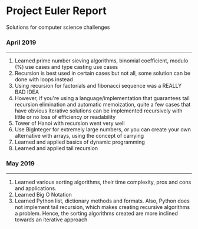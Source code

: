 # Project Euler Report
Solutions for computer science challenges

### April 2019
---
1. Learned prime number sieving algorithms, binomial coefficient, modulo (%) use cases and type casting use cases
2. Recursion is best used in certain cases but not all, some solution can be done with loops instead 
3. Using recursion for factorials and fibonacci sequence was a REALLY BAD IDEA
4. However, if you're using a language/implementation that guarantees tail recursion elimination and automatic memoization, quite a few cases that have obvious iterative solutions can be implemented recursively with little or no loss of efficiency or readability
5. Tower of Hanoi with recursion went very well
6. Use BigInteger for extremely large numbers, or you can create your own alternative with arrays, using the concept of carrying
7. Learned and applied basics of dynamic programming
8. Learned and applied tail recursion

### May 2019
---
1. Learned various sorting algorithms, their time complexity, pros and cons and applications.
2. Learned Big O Notation
3. Learned Python list, dictionary methods and formats. Also, Python does not implement tail recursion, which makes creating recursive algorithms a problem. Hence, the sorting algorithms created are more inclined towards an iterative approach

